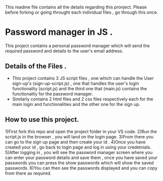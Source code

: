 This readme file contains all the details regarding this pronject. Please before forking or going throught each individual files , go through this once.

# Password manager in JS .

This project contains a personal password manager which will send the required password and details to the user's email address.

## Details of the Files .
* This project contains 3 JS script files , one which can handle the User sign-up's (sign-up-script.js) , one that handles the user's login functionality (script.js) and the third one that (main.js) contains the functionality for the password manager.
* Similarly contains 2 html files and 2 css files respectively each for the main login and functionalities and the other one for the sign up.

## How to use this project.
1)First fork this repo and open the project folder in your VS code.
2)Run the script.js in the browser , you will land on the login page.
3)From there you can go to the sign up page and then create your id .
4)Once you have created your id , go back to login page and log in using your credetnials.
5)After logging in , you will see the password manager screen where you can enter your password details and save them , once you have saved your passwords you can press the show passwords which will show the saved passwords.
6)You can then see the passwords displayed and you can copy from there as required.


